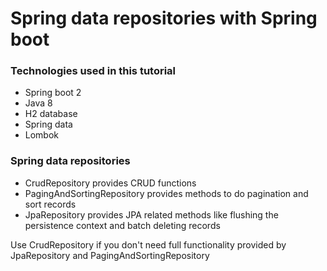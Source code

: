 # Spring data repositories with Spring boot

### Technologies used in this tutorial
* Spring boot 2
* Java 8
* H2 database
* Spring data
* Lombok

### Spring data repositories
- CrudRepository provides CRUD functions
- PagingAndSortingRepository provides methods to do pagination and sort records
- JpaRepository provides JPA related methods like flushing the persistence context and batch deleting records

Use CrudRepository if you don't need full functionality provided by JpaRepository and PagingAndSortingRepository 
